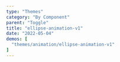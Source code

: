 ```yaml
---
type: "Themes"
category: "By Component"
parent: "Toggle"
title: "ellipse-animation-v1"
date: "2022-05-04"
demos: [
  "themes/animation/ellipse-animation-v1"
]
---
```

